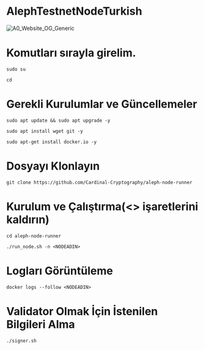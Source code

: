 # AlephTestnetNodeTurkish
![A0_Website_OG_Generic](https://user-images.githubusercontent.com/91866065/182647124-3f9916d0-ceea-4d9c-a938-3dafab049834.jpg)

# Komutları sırayla girelim.
```
sudo su

cd
```

# Gerekli Kurulumlar ve Güncellemeler
```
sudo apt update && sudo apt upgrade -y

sudo apt install wget git -y

sudo apt-get install docker.io -y
```

# Dosyayı Klonlayın
```
git clone https://github.com/Cardinal-Cryptography/aleph-node-runner
```

# Kurulum ve Çalıştırma(<> işaretlerini kaldırın)
```
cd aleph-node-runner

./run_node.sh -n <NODEADIN>
```

# Logları Görüntüleme
```
docker logs --follow <NODEADIN>
```

# Validator Olmak İçin İstenilen Bilgileri Alma
```
./signer.sh
```
